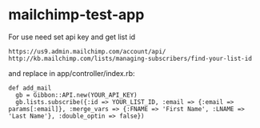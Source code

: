 # mailchimp-test-app
For use need set api key and get list id
```
https://us9.admin.mailchimp.com/account/api/
http://kb.mailchimp.com/lists/managing-subscribers/find-your-list-id
```
and replace in app/controller/index.rb:
```
def add_mail
  gb = Gibbon::API.new(YOUR_API_KEY)
  gb.lists.subscribe({:id => YOUR_LIST_ID, :email => {:email => params[:email]}, :merge_vars => {:FNAME => 'First Name', :LNAME => 'Last Name'}, :double_optin => false})
```
